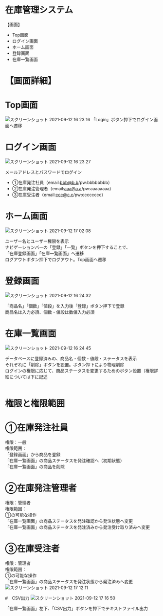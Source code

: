 # 在庫管理システム
【画面】
* Top画面
* ログイン画面
* ホーム画面
* 登録画面
* 在庫一覧画面

# 【画面詳細】
# Top画面
![スクリーンショット 2021-09-12 16 23 16](https://user-images.githubusercontent.com/73978536/132978214-e951bba0-88ac-47d9-9eee-955e4085444a.jpg)
「Login」ボタン押下でログイン画面へ遷移<br>
# ログイン画面
![スクリーンショット 2021-09-12 16 23 27](https://user-images.githubusercontent.com/73978536/132978618-2a4cc900-efdc-4c99-a816-28c380bd0f25.jpg)

メールアドレスとパスワードでログイン<br>

* ①在庫発注社員（email:bbb@b.b/pw:bbbbbbbb）
* ②在庫発注管理者（email:aaa@a.a/pw:aaaaaaaa）
* ③在庫受注者（email:ccc@c.c/pw:cccccccc）


# ホーム画面
![スクリーンショット 2021-09-12 17 02 08](https://user-images.githubusercontent.com/73978536/132978883-dab943b0-4006-469e-a376-0eb58b199d54.jpg)

ユーザー名とユーザー権限を表示<br>
ナビゲーションバーの「登録」「一覧」ボタンを押下することで、<br>
「在庫登録画面」「在庫一覧画面」へ遷移<br>
ログアウトボタン押下でログアウト。Top画面へ遷移<br>

# 登録画面
![スクリーンショット 2021-09-12 16 24 32](https://user-images.githubusercontent.com/73978536/132978899-4e98264c-722e-4a6e-bd14-c0b721aff84f.jpg)

「商品名」「個数」「値段」を入力後「登録」ボタン押下で登録<br>
商品名は入力必須、個数・値段は数値入力必須<br>

# 在庫一覧画面
![スクリーンショット 2021-09-12 16 24 45](https://user-images.githubusercontent.com/73978536/132978914-a839bf5f-82e6-445c-9970-3e99c156a855.jpg)

データベースに登録済みの、商品名・個数・値段・ステータスを表示<br>
それぞれに「削除」ボタンを設置。ボタン押下により物理削除<br>
ログインの権限に応じて、商品ステータスを変更するためのボタン設置（権限詳細については下に記述<br><br>
# 権限と権限範囲
# ①在庫発注社員
権限：一般<br>
権限範囲：<br>
「登録画面」から商品を登録<br>
「在庫一覧画面」の商品ステータスを発注確認へ（初期状態）<br>
「在庫一覧画面」の商品を削除<br>

# ②在庫発注管理者
権限：管理者<br>
権限範囲：<br>
①の可能な操作<br>
「在庫一覧画面」の商品ステータスを発注確認から発注状態へ変更<br>
「在庫一覧画面」の商品ステータスを発注済みから発注受け取り済みへ変更<br>

# ③在庫受注者
権限：管理者<br>
権限範囲：<br>
①の可能な操作<br>
「在庫一覧画面」の商品ステータスを発注状態から発注済みへ変更<br>
![スクリーンショット 2021-09-12 17 12 11](https://user-images.githubusercontent.com/73978536/132979102-a49527ca-22e9-4394-815e-9bc09322d2b7.jpg)<br>

#　CSV出力
![スクリーンショット 2021-09-12 17 16 50](https://user-images.githubusercontent.com/73978536/132979281-f8184cf1-459a-4589-b486-f2f7f8f5f1b5.jpg)

「在庫一覧画面」左下、「CSV出力」ボタンを押下でテキストファイル出力